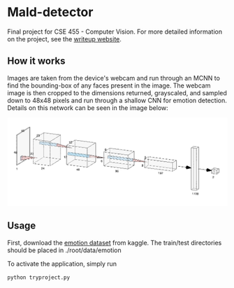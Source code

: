 # Mald-detector
Final project for CSE 455 - Computer Vision. For more detailed information on the project, see the [writeup website](https://sites.google.com/view/malddetector/home#h.60qg80mkvgmn).

## How it works
Images are taken from the device's webcam and run through an MCNN to find the bounding-box of any faces present in the image. The webcam image is then cropped to the dimensions returned, grayscaled, and sampled down to 48x48 pixels and run through a shallow CNN for emotion detection. Details on this network can be seen in the image below:

![alt text](https://github.com/jspaniac/Mald-detector/blob/main/cnn.png?raw=true)

## Usage
First, download the [emotion dataset](https://www.kaggle.com/datasets/ananthu017/emotion-detection-fer) from kaggle. The train/test directories should be placed in ./root/data/emotion

To activate the application, simply run
```bash
python tryproject.py
```
